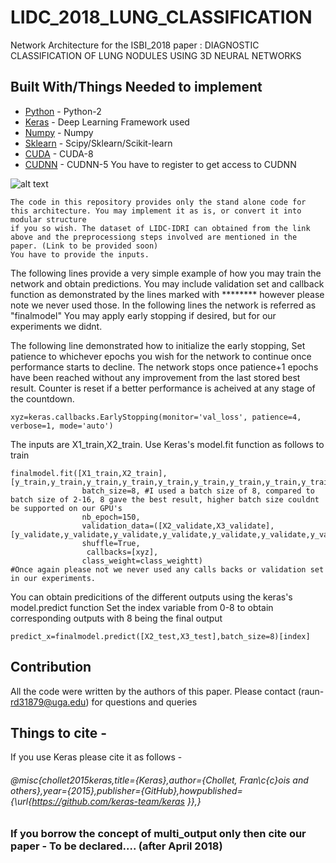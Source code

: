 # LIDC_2018_LUNG_CLASSIFICATION
Network Architecture for the ISBI_2018 paper : DIAGNOSTIC CLASSIFICATION OF LUNG NODULES USING 3D NEURAL NETWORKS 
## Built With/Things Needed to implement

* [Python](https://www.python.org/downloads/) - Python-2 
* [Keras](http://www.keras.io) - Deep Learning Framework used
* [Numpy](http://www.numpy.org/) - Numpy
* [Sklearn](http://scikit-learn.org/stable/install.html) - Scipy/Sklearn/Scikit-learn
* [CUDA](https://developer.nvidia.com/cuda-80-ga2-download-archive) - CUDA-8
* [CUDNN](https://developer.nvidia.com/rdp/assets/cudnn_library-pdf-5prod) - CUDNN-5 You have to register to get access to CUDNN


![alt text](https://github.com/raun1/LIDC_2018_LUNG_CLASSIFICATION/blob/master/images/architecture.PNG)
```
The code in this repository provides only the stand alone code for this architecture. You may implement it as is, or convert it into modular structure
if you so wish. The dataset of LIDC-IDRI can obtained from the link above and the preprocessiong steps involved are mentioned in the paper. (Link to be provided soon)
You have to provide the inputs.
```

The following lines provide a very simple example of how you may train the network and obtain predictions.
You may include validation set and callback function as demonstrated by the lines marked with ******** however 
please note we never used those. In the following lines the network is referred as "finalmodel"
You may apply early stopping if desired, but for our experiments we didnt.

The following line demonstrated how to initialize the early stopping, Set patience to whichever epochs you wish for the network to continue once performance starts to decline. The network stops once patience+1 epochs have been reached without any improvement from the last stored best result. Counter is reset if a better performance is acheived at any stage of the countdown.
```
xyz=keras.callbacks.EarlyStopping(monitor='val_loss', patience=4, verbose=1, mode='auto') 
```

The inputs are X1_train,X2_train. Use Keras's model.fit function as follows to train
```
finalmodel.fit([X1_train,X2_train], [y_train,y_train,y_train,y_train,y_train,y_train,y_train,y_train,y_train],  
                batch_size=8, #I used a batch size of 8, compared to batch size of 2-16, 8 gave the best result, higher batch size couldnt be supported on our GPU's
                nb_epoch=150,
                validation_data=([X2_validate,X3_validate],[y_validate,y_validate,y_validate,y_validate,y_validate,y_validate,y_validate,y_validate,y_validate]), 
                shuffle=True,
                 callbacks=[xyz], 
                class_weight=class_weightt)
#Once again please not we never used any calls backs or validation set in our experiments. 
```
You can obtain predicitions of the different outputs using the keras's model.predict function
Set the index variable from 0-8 to obtain corresponding outputs with 8 being the final output
```
predict_x=finalmodel.predict([X2_test,X3_test],batch_size=8)[index]
```

## Contribution

All the code were written by the authors of this paper.
Please contact (raun- rd31879@uga.edu) for questions and queries

## Things to cite -
If you use Keras please cite it as follows - 
###### @misc{chollet2015keras,title={Keras},author={Chollet, Fran\c{c}ois and others},year={2015},publisher={GitHub},howpublished={\url{https://github.com/keras-team/keras }},}
### If you borrow the concept of multi_output only then cite our paper - To be declared.... (after April 2018)

